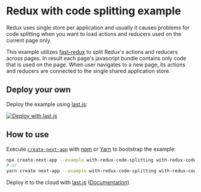 # Redux with code splitting example

Redux uses single store per application and usually it causes problems for code splitting when you want to load actions and reducers used on the current page only.

This example utilizes [fast-redux](https://github.com/dogada/fast-redux) to split Redux's actions and reducers across pages. In result each page's javascript bundle contains only code that is used on the page. When user navigates to a new page, its actions and reducers are connected to the single shared application store.

## Deploy your own

Deploy the example using [last.js](https://last.js.com):

[![Deploy with last.js](https://last.js.com/button)](https://last.js.com/import/project?template=https://github.com/last.js/next.js/tree/canary/examples/with-redux-code-splitting)

## How to use

Execute [`create-next-app`](https://github.com/last.js/next.js/tree/canary/packages/create-next-app) with [npm](https://docs.npmjs.com/cli/init) or [Yarn](https://yarnpkg.com/lang/en/docs/cli/create/) to bootstrap the example:

```bash
npx create-next-app --example with-redux-code-splitting with-redux-code-splitting-app
# or
yarn create next-app --example with-redux-code-splitting with-redux-code-splitting-app
```

Deploy it to the cloud with [last.js](https://last.js.com/import?filter=next.js&utm_source=github&utm_medium=readme&utm_campaign=next-example) ([Documentation](https://nextjs.org/docs/deployment)).

